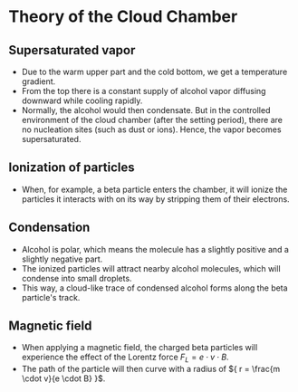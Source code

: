 # Theory of the Cloud Chamber
## Supersaturated vapor
- Due to the warm upper part and the cold bottom, we get a temperature gradient.
- From the top there is a constant supply of alcohol vapor diffusing downward while cooling rapidly.
- Normally, the alcohol would then condensate. But in the controlled environment of the cloud chamber (after the setting period), there are no nucleation sites (such as dust or ions). Hence, the vapor becomes supersaturated. 
## Ionization of particles
- When, for example, a beta particle enters the chamber, it will ionize the particles it interacts with on its way by stripping them of their electrons.
## Condensation
- Alcohol is polar, which means the molecule has a slightly positive and a slightly negative part.
- The ionized particles will attract nearby alcohol molecules, which will condense into small droplets.
- This way, a cloud-like trace of condensed alcohol forms along the beta particle's track.
## Magnetic field
- When applying a magnetic field, the charged beta particles will experience the effect of the Lorentz force ${ F_L = e \cdot v \cdot B }$.
- The path of the particle will then curve with a radius of ${ r = \frac{m \cdot v}{e \cdot B} }$.
